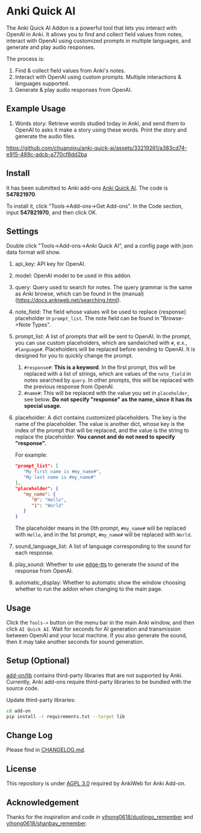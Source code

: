 # Anki Quick AI

The Anki Quick AI Addon is a powerful tool that lets you interact with OpenAI in Anki. It allows you to find and collect field values from notes, interact with OpenAI using customized prompts in multiple languages, and generate and play audio responses.

The process is:
1. Find & collect field values from Anki's notes.
2. Interact with OpenAI using custom prompts. Multiple interactions & languages supported.
3. Generate & play audio responses from OpenAI.



## Example Usage

1. Words story: Retrieve words studied today in Anki, and send them to OpenAI to asks it make a story using these words. Print the story and generate the audio files.

https://github.com/chuanqixu/anki-quick-ai/assets/33219261/a383cd74-e915-489c-adcb-a770cf8dd2ba

## Install

It has been submitted to Anki add-ons [Anki Quick AI](https://ankiweb.net/shared/info/547821970). The code is **547821970**.

To install it, click "Tools->Add-ons->Get Add-ons". In the Code section, input **547821970**, and then click OK.

## Settings

Double click "Tools->Add-ons->Anki Quick AI", and a config page with json data format will show.

1. api_key: API key for OpenAI.
2. model: OpenAI model to be used in this addon.
3. query: Query used to search for notes. The query grammar is the same as Anki browse, which can be found in the (manual)(https://docs.ankiweb.net/searching.html).
4. note_field: The field whose values will be used to replace {response} placeholder in `prompt_list`. The note field can be found in "Browse->Note Types".
5. prompt_list: A list of prompts that will be sent to OpenAI. In the prompt, you can use custom placeholders, which are sandwiched with `#`, e.x., `#language#`. Placeholders will be replaced before sending to OpenAI. It is designed for you to quickly change the prompt.
   1. `#response#`: **This is a keyword**. In the first prompt, this will be replaced with a list of strings, which are values of the `note_field` in notes searched by `query`. In other prompts, this will be replaced with the previous response from OpenAI.
   2. `#name#`: This will be replaced with the value you set in `placeholder`, see below. **Do not specify "response" as the name, since it has its special usage.**
6. placeholder: A dict contains customized placeholders. The key is the name of the placeholder. The value is another dict, whose key is the index of the prompt that will be replaced, and the value is the string to replace the placeholder. **You cannot and do not need to specify "response".**

   For example:
   ```json
   "prompt_list": [
      "My first name is #my_name#",
      "My last name is #my_name#"
   ],
   "placeholder": {
      "my_name": {
         "0": "Hello",
         "1": "World"
      }
   }
   ```
   The placeholder means in the 0th prompt, `#my_name#` will be replaced with `Hello`, and in the 1st prompt, `#my_name#` will be replaced with `World`.

7. sound_language_list: A list of language corresponding to the sound for each response.
8. play_sound: Whether to use [edge-tts](https://github.com/rany2/edge-tts) to generate the sound of the response from OpenAI.
9. automatic_display: Whether to automatic show the window choosing whether to run the addon when changing to the main page.


## Usage

Click the `Tools->` button on the menu bar in the main Anki window, and then click `AI Quick AI`. Wait for seconds for AI generation and transmission between OpenAI and your local machine. If you also generate the sound, then it may take another seconds for sound generation.


## Setup (Optional)

[add-on/lib](add-on/lib/) contains third-party libraries that are not supported by Anki. Currently, Anki add-ons require third-party libraries to be bundled with the source code.

Update third-party libraries:
```bash
cd add-on
pip install -r requirements.txt --target lib
```

## Change Log

Please find in [CHANGELOG.md](./CHANGELOG.md).



## License

This repository is under [AGPL 3.0](./LICENSE) required by AnkiWeb for Anki Add-on.

## Acknowledgement

Thanks for the inspiration and code in [yihong0618/duolingo_remember](https://github.com/yihong0618/duolingo_remember) and [yihong0618/shanbay_remember](https://github.com/yihong0618/shanbay_remember).

